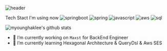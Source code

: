 ![header](https://capsule-render.vercel.app/api?type=wave&color=auto&height=300&section=header&text=Hakkyoung%20Info&fontSize=90)

Tech Stact I'm using now
<img alt="springboot" src ="https://img.shields.io/badge/SpringBoot-236DB33F.svg?&style=for-the-badge&logo=SpringBoot&logoColor=white"/>
<img alt="spring" src ="https://img.shields.io/badge/Spring-236DB33F.svg?&style=for-the-badge&logo=Spring&logoColor=Black"/>
<img alt="javascript" src ="https://img.shields.io/badge/JavaScript-F7DF1E.svg?&style=for-the-badge&logo=javascript&logoColor=white"/>
<img alt="aws" src ="https://img.shields.io/badge/Amazon Aws-232F3E.svg?&style=for-the-badge&logo=Amazon&logoColor=white"/>
<img alt="sql" src ="https://img.shields.io/badge/MySQL-4479A1.svg?&style=for-the-badge&logo=MySQL&logoColor=white"/>

![myounghaklee's github stats](https://github-readme-stats.vercel.app/api?username=myounghaklee&show_icons=true)
- 🔭 I’m currently working on `Maxst` for BackEnd Engineer
- 🌱 I’m currently learning Hexagonal Architecture & QueryDsl & Aws SES


